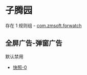 # 子腾园

存在 1 规则组 - [com.zmsoft.forwatch](/src/apps/com.zmsoft.forwatch.ts)

## 全屏广告-弹窗广告

默认禁用

- [快照-0](https://i.gkd.li/import/13545995)
